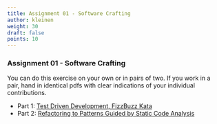 ```yaml
---
title: Assignment 01 - Software Crafting
author: kleinen
weight: 30
draft: false
points: 10
---
```

### Assignment 01 - Software Crafting

You can do this exercise on your own or in pairs of two. 
If you work in a pair, hand in identical pdfs with clear indications of your individual contributions.
- Part 1: [Test Driven Development, FizzBuzz Kata](./kata)
- Part 2: [Refactoring to Patterns Guided by Static Code Analysis](./refactoring)


